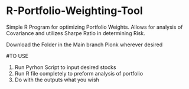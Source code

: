 # R-Portfolio-Weighting-Tool
Simple R Program for optimizing Portfolio Weights. Allows for analysis of Covariance and utilizes Sharpe Ratio in determining Risk.

Download the Folder in the Main branch
Plonk wherever desired

#TO USE
1. Run Pyrhon Script to input desired stocks
2. Run R file completely to preform analysis of portfolio
3. Do with the outputs what you wish 
